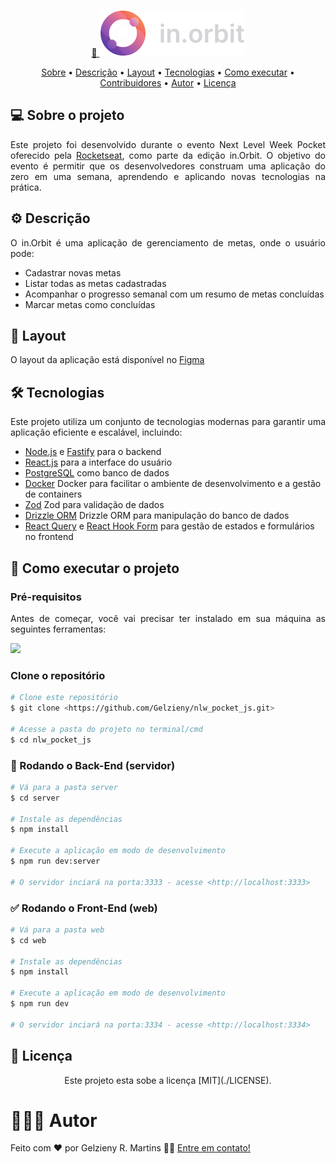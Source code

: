 <p align="center">
  <a href="#">
    🔗 <img src="https://github.com/Gelzieny/nlw_pocket_js/blob/main/.github/img/logo.svg?raw=true"  alt="Logo do projeto" />
  </a>
</p>

<p align="center">
 <a href="#-sobre-o-projeto">Sobre</a> •
 <a href="#-descricao">Descrição</a> •
 <a href="#-layout">Layout</a> • 
 <a href="#-tecnologias">Tecnologias</a> • 
 <a href="#-como-executar-o-projeto">Como executar</a> • 
 <a href="#-contribuidores">Contribuidores</a> • 
 <a href="#-autor">Autor</a> • 
 <a href="#user-content--licença">Licença</a>
</p>


## 💻 Sobre o projeto
<p align="justify">
Este projeto foi desenvolvido durante o evento Next Level Week Pocket oferecido pela <a href="https://app.rocketseat.com.br/">Rocketseat</a>, como parte da edição in.Orbit. 
O objetivo do evento é permitir que os desenvolvedores construam uma aplicação do zero em uma semana, aprendendo e aplicando novas tecnologias na prática.
</p>

## ⚙️ Descrição

<p align="justify">O in.Orbit é uma aplicação de gerenciamento de metas, onde o usuário pode:</p>

  * Cadastrar novas metas
  * Listar todas as metas cadastradas
  * Acompanhar o progresso semanal com um resumo de metas concluídas
  * Marcar metas como concluídas

## 🎨 Layout

O layout da aplicação está disponível no [Figma](https://www.figma.com/design/0Hmz2mBHCHIDBnQW4XGraD/NLW-Pocket-JS-%E2%80%A2-in.orbit-(Community)-(Copy))


## 🛠 Tecnologias

<p align="justify">Este projeto utiliza um conjunto de tecnologias modernas para garantir uma aplicação eficiente e escalável, incluindo:</p>

  * [Node.js](https://nodejs.org/en/) e [Fastify](https://fastify.dev/) para o backend
  * [React.js](https://react.dev/) para a interface do usuário
  * [PostgreSQL](https://www.postgresql.org/) como banco de dados
  * [Docker](https://www.docker.com/) Docker para facilitar o ambiente de desenvolvimento e a gestão de containers
  * [Zod](https://zod.dev/) Zod para validação de dados
  * [Drizzle ORM](https://orm.drizzle.team/) Drizzle ORM para manipulação do banco de dados
  * [React Query](https://community.revelo.com.br/react-query-um-guia-pratico/) e [React Hook Form](https://react-hook-form.com/) para gestão de estados e formulários no frontend


## 🚀 Como executar o projeto

### Pré-requisitos

<p align="justify">Antes de começar, você vai precisar ter instalado em sua máquina as seguintes ferramentas:</p>

<a href="https://skillicons.dev">
  <img src="https://skillicons.dev/icons?i=git,nodejs,docker,vscode" />
</a>

### Clone o repositório
```bash
# Clone este repositório
$ git clone <https://github.com/Gelzieny/nlw_pocket_js.git>

# Acesse a pasta do projeto no terminal/cmd
$ cd nlw_pocket_js
```

### 🎲 Rodando o Back-End (servidor)

```bash
# Vá para a pasta server
$ cd server

# Instale as dependências
$ npm install

# Execute a aplicação em modo de desenvolvimento
$ npm run dev:server

# O servidor inciará na porta:3333 - acesse <http://localhost:3333>
```
### ✅ Rodando o Front-End (web)

```bash
# Vá para a pasta web
$ cd web

# Instale as dependências
$ npm install

# Execute a aplicação em modo de desenvolvimento
$ npm run dev

# O servidor inciará na porta:3334 - acesse <http://localhost:3334>
```

## 📝 Licença

<p align="center">
Este projeto esta sobe a licença [MIT](./LICENSE).
</p>

# 🧑🏻‍💻 Autor

Feito com ❤️ por Gelzieny R. Martins 👋🏽 [Entre em contato!](https://www.linkedin.com/in/gelzieny-r-martins-180551106/)

